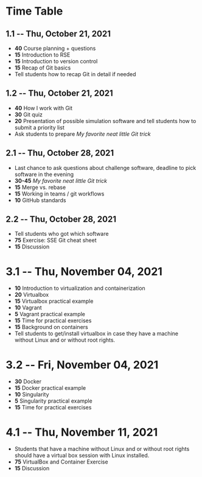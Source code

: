 # Time Table

## 1.1 -- Thu, October 21, 2021

- **40** Course planning + questions
- **15** Introduction to RSE
- **15** Introduction to version control
- **15** Recap of Git basics
- Tell students how to recap Git in detail if needed

## 1.2 -- Thu, October 21, 2021

- **40** How I work with Git
- **30** Git quiz
- **20** Presentation of possible simulation software and tell students how to submit a priority list
- Ask students to prepare *My favorite neat little Git trick*

## 2.1 -- Thu, October 28, 2021

- Last chance to ask questions about challenge software, deadline to pick software in the evening
- **30-45** *My favorite neat little Git trick*
- **15** Merge vs. rebase
- **15** Working in teams / git workflows
- **10** GitHub standards

## 2.2 -- Thu, October 28, 2021

- Tell students who got which software
- **75** Exercise: SSE Git cheat sheet
- **15** Discussion

# 3.1 -- Thu, November 04, 2021

- **10** Introduction to virtualization and containerization
- **20** Virtualbox
- **15** Virtualbox practical example
- **10** Vagrant
- **5** Vagrant practical example
- **15** Time for practical exercises
- **15** Background on containers
- Tell students to get/install virtualbox in case they have a machine without Linux and or without root rights.

# 3.2 -- Fri, November 04, 2021

- **30** Docker
- **15** Docker practical example
- **10** Singularity
- **5** Singularity practical example
- **15** Time for practical exercises

# 4.1 -- Thu, November 11, 2021

- Students that have a machine without Linux and or without root rights should have a virtual box session with Linux installed.
- **75** VirtualBox and Container Exercise
- **15** Discussion